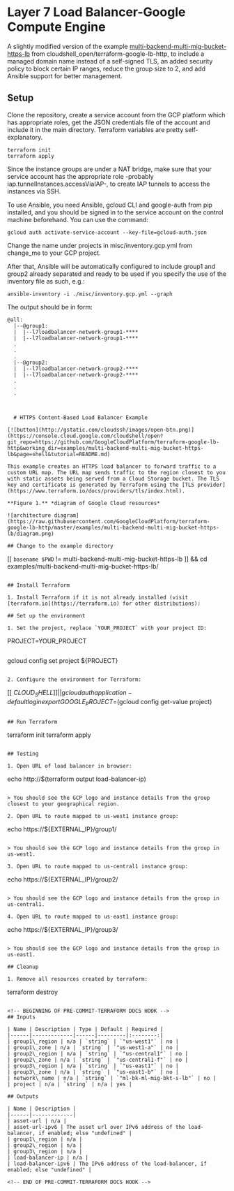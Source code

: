 # Layer 7 Load Balancer-Google Compute Engine
A slightly modified version of the example [multi-backend-multi-mig-bucket-https-lb](https://github.com/terraform-google-modules/terraform-google-lb-http/tree/master/examples/multi-backend-multi-mig-bucket-https-lb) from cloudshell_open/terraform-google-lb-http, to include a managed domain name instead of a self-signed TLS, an added security policy to block certain IP ranges, reduce the group size to 2, and add Ansible support for better management.
## Setup
Clone the repository, create a service account from the GCP platform which has appropriate roles, get the JSON credentials file of the account and include it in the main directory. Terraform variables are pretty self-explanatory.
```
terraform init
terraform apply
```

Since the instance groups are under a NAT bridge, make sure that your service account has the appropriate role -probably iap.tunnelInstances.accessViaIAP-, to create IAP tunnels to access the instances via SSH.

To use Ansible, you need Ansible, gcloud CLI and google-auth from pip installed, and you should be signed in to the service account on the control machine beforehand. You can use the command:
```
gcloud auth activate-service-account --key-file=gcloud-auth.json
```

Change the name under projects in misc/inventory.gcp.yml from change_me to your GCP project.

After that, Ansible will be automatically configured to include group1 and group2 already separated and ready to be used if you specify the use of the inventory file as such, e.g.:
```
ansible-inventory -i ./misc/inventory.gcp.yml --graph
```

The output should be in form:
```
@all:
  |--@group1:
  |  |--l7loadbalancer-network-group1-****
  |  |--l7loadbalancer-network-group1-****
  .
  .
  .
  |--@group2:
  |  |--l7loadbalancer-network-group2-****
  |  |--l7loadbalancer-network-group2-****
  .
  .
  .



  # HTTPS Content-Based Load Balancer Example

[![button](http://gstatic.com/cloudssh/images/open-btn.png)](https://console.cloud.google.com/cloudshell/open?git_repo=https://github.com/GoogleCloudPlatform/terraform-google-lb-http&working_dir=examples/multi-backend-multi-mig-bucket-https-lb&page=shell&tutorial=README.md)

This example creates an HTTPS load balancer to forward traffic to a custom URL map. The URL map sends traffic to the region closest to you with static assets being served from a Cloud Storage bucket. The TLS key and certificate is generated by Terraform using the [TLS provider](https://www.terraform.io/docs/providers/tls/index.html).

**Figure 1.** *diagram of Google Cloud resources*

![architecture diagram](https://raw.githubusercontent.com/GoogleCloudPlatform/terraform-google-lb-http/master/examples/multi-backend-multi-mig-bucket-https-lb/diagram.png)

## Change to the example directory

```
[[ `basename $PWD` != multi-backend-multi-mig-bucket-https-lb ]] && cd examples/multi-backend-multi-mig-bucket-https-lb/
```

## Install Terraform

1. Install Terraform if it is not already installed (visit [terraform.io](https://terraform.io) for other distributions):

## Set up the environment

1. Set the project, replace `YOUR_PROJECT` with your project ID:

```
PROJECT=YOUR_PROJECT
```

```
gcloud config set project ${PROJECT}
```

2. Configure the environment for Terraform:

```
[[ $CLOUD_SHELL ]] || gcloud auth application-default login
export GOOGLE_PROJECT=$(gcloud config get-value project)
```

## Run Terraform

```
terraform init
terraform apply
```

## Testing

1. Open URL of load balancer in browser:

```
echo http://$(terraform output load-balancer-ip)
```

> You should see the GCP logo and instance details from the group closest to your geographical region.

2. Open URL to route mapped to us-west1 instance group:

```
echo https://${EXTERNAL_IP}/group1/
```

> You should see the GCP logo and instance details from the group in us-west1.

3. Open URL to route mapped to us-central1 instance group:

```
echo https://${EXTERNAL_IP}/group2/
```

> You should see the GCP logo and instance details from the group in us-central1.

4. Open URL to route mapped to us-east1 instance group:

```
echo https://${EXTERNAL_IP}/group3/
```

> You should see the GCP logo and instance details from the group in us-east1.

## Cleanup

1. Remove all resources created by terraform:

```
terraform destroy
```

<!-- BEGINNING OF PRE-COMMIT-TERRAFORM DOCS HOOK -->
## Inputs

| Name | Description | Type | Default | Required |
|------|-------------|------|---------|:--------:|
| group1\_region | n/a | `string` | `"us-west1"` | no |
| group1\_zone | n/a | `string` | `"us-west1-a"` | no |
| group2\_region | n/a | `string` | `"us-central1"` | no |
| group2\_zone | n/a | `string` | `"us-central1-f"` | no |
| group3\_region | n/a | `string` | `"us-east1"` | no |
| group3\_zone | n/a | `string` | `"us-east1-b"` | no |
| network\_name | n/a | `string` | `"ml-bk-ml-mig-bkt-s-lb"` | no |
| project | n/a | `string` | n/a | yes |

## Outputs

| Name | Description |
|------|-------------|
| asset-url | n/a |
| asset-url-ipv6 | The asset url over IPv6 address of the load-balancer, if enabled; else "undefined" |
| group1\_region | n/a |
| group2\_region | n/a |
| group3\_region | n/a |
| load-balancer-ip | n/a |
| load-balancer-ipv6 | The IPv6 address of the load-balancer, if enabled; else "undefined" |

<!-- END OF PRE-COMMIT-TERRAFORM DOCS HOOK -->

